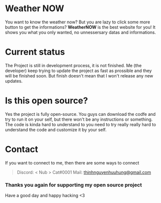 # Weather NOW

You want to know the weather now? But you are lazy to click some more button to get the informations?
**WeatherNOW** is the best website for you! It shows you what you only wanted, no unnessersary datas and informations.

# Current status

The Project is still in development process, it is not finished. Me (the developer) keep trying to update the project as fast as prossible and they will be finished soon.
But finish doesn't mean that I won't release any new updates.

# Is this open source?

Yes the project is fully open-source. You guys can download the codfe and try to run it on your self, but there won't be any instructions or something.
The code is kinda hard to understand to you need to try really really hard to understand the code and customize it by your self.

# Contact

If you want to connect to me, then there are some ways to connect

> Discord: < Nub > Cat#0001
> Mail: thinhnguyenhuuhung@gmail.com

### Thanks you again for supporting my open source project
Have a good day and happy hacking <3
